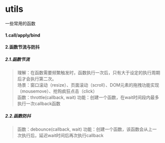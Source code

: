 # utils
一些常用的函数

#### 1.call/apply/bind
#### 2.函数节流与防抖
##### 2.1.函数节流
> 理解：在函数需要频繁触发时，函数执行一次后，只有大于设定的执行周期后才会执行第二次。  
> 场景：窗口滚动（resize）、页面滚动（scroll）、DOM元素的拖拽功能实现（mousemove）、抢购疯狂点击（click）  
> 函数：throttle(callback, wait)
> 功能：创建一个函数，在wait时间段内最多执行一次callback函数
##### 2.2.函数防抖  
> 函数：debounce(callback, wait)
> 功能：创建一个函数，该函数会从上一次执行后，延迟wait时间后再次执行callback